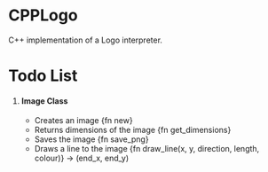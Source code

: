 # CPPLogo
C++ implementation of a Logo interpreter.

<h1>Todo List</h1>
<ol>
    <li>
        <h4>Image Class</h4>
        <ul>
            <li>Creates an image {fn new}</li>
            <li>Returns dimensions of the image {fn get_dimensions}</li>
            <li>Saves the image {fn save_png}</li>
            <li>Draws a line to the image {fn draw_line(x, y, direction, length, colour)} -> (end_x, end_y)</li>
        </ul>
    </li>
</ol> 
